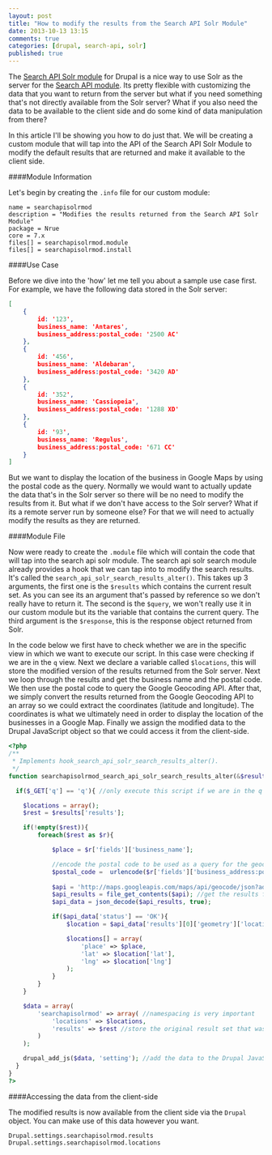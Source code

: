 ```yaml
---
layout: post
title: "How to modify the results from the Search API Solr Module"
date: 2013-10-13 13:15
comments: true
categories: [drupal, search-api, solr]
published: true
---
```



The [Search API Solr module](https://drupal.org/project/search_api_solr) for Drupal is a nice way to use Solr as the server for the [Search API module](https://drupal.org/project/search_api). Its pretty flexible with customizing the data that you want to return from the server but what if you need something that's not directly available from the Solr server? What if you also need the data to be available to the client side and do some kind of data manipulation from there? 

In this article I'll be showing you how to do just that. We will be creating a custom module that will tap into the API of the Search API Solr Module to modify the default results that are returned and make it available to the client side.



####Module Information

Let's begin by creating the `.info` file for our custom module:

```
name = searchapisolrmod
description = "Modifies the results returned from the Search API Solr Module"
package = Nrue
core = 7.x 
files[] = searchapisolrmod.module
files[] = searchapisolrmod.install
```


####Use Case

Before we dive into the 'how' let me tell you about a sample use case first.
For example, we have the following data stored in the Solr server:

```json
[
	{
		id: '123',
		business_name: 'Antares',
		business_address:postal_code: '2500 AC'
	},
	{
		id: '456',
		business_name: 'Aldebaran',
		business_address:postal_code: '3420 AD'
	},
	{
		id: '352',
		business_name: 'Cassiopeia',
		business_address:postal_code: '1288 XD'
	},
	{
		id: '93',
		business_name: 'Regulus',
		business_address:postal_code: '671 CC'
	}
]
```

But we want to display the location of the business in Google Maps by using the postal code as the query.
Normally we would want to actually update the data that's in the Solr server so there will be no need to modify the results from it. But what if we don't have access to the Solr server? What if its a remote server run by someone else? For that we will need to actually modify the results as they are returned.



####Module File

Now were ready to create the `.module` file which will contain the code that will tap into the search api solr module. The search api solr search module already provides a hook that we can tap into to modify the search results. It's called the `search_api_solr_search_results_alter()`. This takes up 3 arguments, the first one is the `$results` which contains the current result set. As you can see its an argument that's passed by reference so we don't really have to return it. The second is the `$query`, we won't really use it in our custom module but its the variable that contains the current query. The third argument is the `$response`, this is the response object returned from Solr. 

In the code below we first have to check whether we are in the specific view in which we want to execute our script.
In this case were checking if we are in the `q` view. 
Next we declare a variable called `$locations`, this will store the modified version of the results returned from the Solr server.
Next we loop through the results and get the business name and the postal code.
We then use the postal code to query the Google Geocoding API.
After that, we simply convert the results returned from the Google Geocoding API to an array so we could extract 
the coordinates (latitude and longitude). The coordinates is what we ultimately need in order to display the location of the businesses in a Google Map.
Finally we assign the modified data to the Drupal JavaScript object so that we could access it from the client-side.


```php
<?php
/**
 * Implements hook_search_api_solr_search_results_alter().
 */
function searchapisolrmod_search_api_solr_search_results_alter(&$results, $query, $response){

  if($_GET['q'] == 'q'){ //only execute this script if we are in the q view

	$locations = array();  
	$rest = $results['results'];

	if(!empty($rest)){	
		foreach($rest as $r){

			$place = $r['fields']['business_name'];

			//encode the postal code to be used as a query for the geocoding api
			$postal_code =	urlencode($r['fields']['business_address:postal_code']); 
			
			$api = 'http://maps.googleapis.com/maps/api/geocode/json?address=' .  $postal_code . '&sensor=false';
			$api_results = file_get_contents($api); //get the results from the google geocoding api
			$api_data = json_decode($api_results, true);

			if($api_data['status'] == 'OK'){
				$location = $api_data['results'][0]['geometry']['location'];

				$locations[] = array(
					'place' => $place,
					'lat' => $location['lat'],
					'lng' => $location['lng']
				);	
			}
		}
	}

	$data = array(
		'searchapisolrmod' => array( //namespacing is very important
			'locations' => $locations, 
			'results' => $rest //store the original result set that was returned
		)
	);

	drupal_add_js($data, 'setting'); //add the data to the Drupal JavaScript object
  }	
}
?>
```


####Accessing the data from the client-side

The modified results is now available from the client side via the `Drupal` object. 
You can make use of this data however you want.

```
Drupal.settings.searchapisolrmod.results
Drupal.settings.searchapisolrmod.locations
```